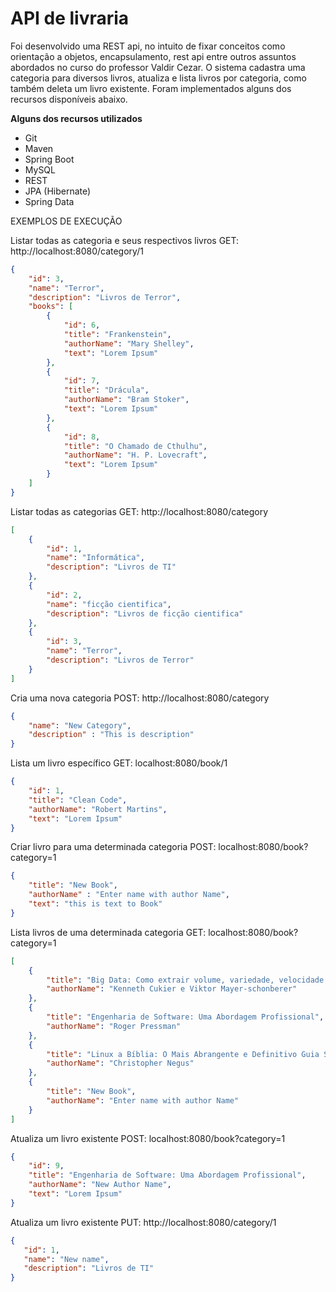 **API de livraria**
========================================================================
Foi desenvolvido uma REST api, no intuito de fixar conceitos como orientação a objetos, encapsulamento, rest api entre outros assuntos abordados no curso do professor Valdir Cezar. O sistema 
cadastra uma categoria para diversos livros, atualiza e lista livros por categoria, como também deleta um livro existente. Foram implementados alguns dos recursos disponíveis
abaixo.

**Alguns dos recursos utilizados**

- Git 
- Maven 
- Spring Boot 
- MySQL
- REST 
- JPA (Hibernate) 
- Spring Data 

EXEMPLOS DE EXECUÇÃO

Listar todas as categoria e seus respectivos livros GET: http://localhost:8080/category/1

```json
{
    "id": 3,
    "name": "Terror",
    "description": "Livros de Terror",
    "books": [
        {
            "id": 6,
            "title": "Frankenstein",
            "authorName": "Mary Shelley",
            "text": "Lorem Ipsum"
        },
        {
            "id": 7,
            "title": "Drácula",
            "authorName": "Bram Stoker",
            "text": "Lorem Ipsum"
        },
        {
            "id": 8,
            "title": "O Chamado de Cthulhu",
            "authorName": "H. P. Lovecraft",
            "text": "Lorem Ipsum"
        }
    ]
}
```

Listar todas as categorias GET: http://localhost:8080/category

```json
[
    {
        "id": 1,
        "name": "Informática",
        "description": "Livros de TI"
    },
    {
        "id": 2,
        "name": "ficção cientifica",
        "description": "Livros de ficção cientifica"
    },
    {
        "id": 3,
        "name": "Terror",
        "description": "Livros de Terror"
    }
]
```

Cria uma nova categoria POST: http://localhost:8080/category

```json
{
    "name": "New Category",
    "description" : "This is description"
}
```

Lista um livro específico GET: localhost:8080/book/1

```json
{
    "id": 1,
    "title": "Clean Code",
    "authorName": "Robert Martins",
    "text": "Lorem Ipsum"
}
```

Criar livro para uma determinada categoria POST: localhost:8080/book?category=1

```json
{
    "title": "New Book",
    "authorName" : "Enter name with author Name",
    "text": "this is text to Book"
}
```

Lista livros de uma determinada categoria GET: localhost:8080/book?category=1

```json
[
    {
        "title": "Big Data: Como extrair volume, variedade, velocidade e valor da avalanche de informação cotidiana",
        "authorName": "Kenneth Cukier e Viktor Mayer-schonberer"
    },
    {
        "title": "Engenharia de Software: Uma Abordagem Profissional",
        "authorName": "Roger Pressman"
    },
    {
        "title": "Linux a Bíblia: O Mais Abrangente e Definitivo Guia Sobre Linux",
        "authorName": "Christopher Negus"
    },
    {
        "title": "New Book",
        "authorName": "Enter name with author Name"
    }
]
```

Atualiza um livro existente POST: localhost:8080/book?category=1

```json
{
    "id": 9,
    "title": "Engenharia de Software: Uma Abordagem Profissional",
    "authorName": "New Author Name",
    "text": "Lorem Ipsum"
}
```


Atualiza um livro existente PUT: http://localhost:8080/category/1

```json
{
   "id": 1,
   "name": "New name",
   "description": "Livros de TI"
}
```
